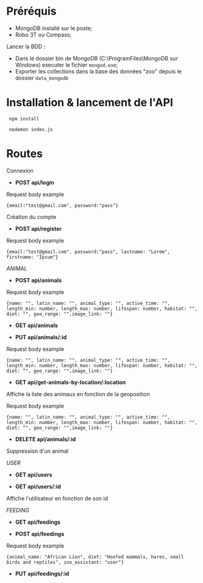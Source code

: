 # Préréquis

- MongoDB installé sur le poste;
- Robo 3T ou Compass;

Lancer la BDD :

- Dans le dossier bin de MongoDB (C:\ProgramFiles\MongoDB sur Windows) executer le fichier `mongod.exe`;
- Exporter les collections dans la base des données "zoo" depuis le dossier `data_mongodb`

# Installation & lancement de l'API

` npm install`

` nodemon index.js`

# Routes

Connexion

- **POST api/login**

Request body example

`{email:"test@gmail.com", password:"pass"}`

Création du compte

- **POST api/register**

Request body example

`{email:"test@gmail.com", password:"pass", lastname: "Lorem", firstname: "Ipsum"}`

_ANIMAL_

- **POST api/animals**

Request body example

`{name: "", latin_name: "", animal_type: "", active_time: "", length_min: number, length_max: number, lifespan: number, habitat: "", diet: "", geo_range: "",image_link: ""}`

- **GET api/animals**

- **PUT api/animals/:id**

Request body example

`{name: "", latin_name: "", animal_type: "", active_time: "", length_min: number, length_max: number, lifespan: number, habitat: "", diet: "", geo_range: "",image_link: ""}`

- **GET api/get-animals-by-location/:location**

Affiche la liste des animaux en fonction de la geoposition

Request body example

`{name: "", latin_name: "", animal_type: "", active_time: "", length_min: number, length_max: number, lifespan: number, habitat: "", diet: "", geo_range: "",image_link: ""}`

- **DELETE api/animals/:id**

Suppression d'un animal

_USER_

- **GET api/users**

- **GET api/users/:id**

Affiche l'utilisateur en fonction de son id

_FEEDING_

- **GET api/feedings**

- **POST api/feedings**

Request body example

`{animal_name: "African Lion", diet: "Hoofed mammals, hares, small birds and reptiles", zoo_assistant: "user"}`

- **PUT api/feedings/:id**
